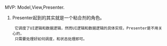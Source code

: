 MVP: Model,View,Presenter.

1.
    Presenter起到的其实就是一个粘合剂的角色。

        它调度了UI逻辑和数据逻辑，然而UI逻辑和数据逻辑的具体实现，Presenter是不用关心的，
        只需要处理好如何调度，和状态处理即可。
